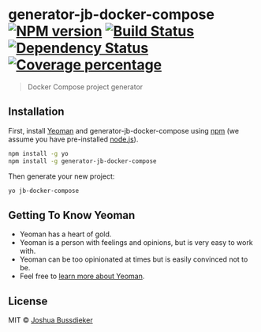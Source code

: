 # generator-jb-docker-compose [![NPM version][npm-image]][npm-url] [![Build Status][travis-image]][travis-url] [![Dependency Status][daviddm-image]][daviddm-url] [![Coverage percentage][coveralls-image]][coveralls-url]
> Docker Compose project generator

## Installation

First, install [Yeoman](http://yeoman.io) and generator-jb-docker-compose using [npm](https://www.npmjs.com/) (we assume you have pre-installed [node.js](https://nodejs.org/)).

```bash
npm install -g yo
npm install -g generator-jb-docker-compose
```

Then generate your new project:

```bash
yo jb-docker-compose
```

## Getting To Know Yeoman

 * Yeoman has a heart of gold.
 * Yeoman is a person with feelings and opinions, but is very easy to work with.
 * Yeoman can be too opinionated at times but is easily convinced not to be.
 * Feel free to [learn more about Yeoman](http://yeoman.io/).

## License

MIT © [Joshua Bussdieker](github.com/jbussdieker)


[npm-image]: https://badge.fury.io/js/generator-jb-docker-compose.svg
[npm-url]: https://npmjs.org/package/generator-jb-docker-compose
[travis-image]: https://travis-ci.org/jbussdieker/generator-jb-docker-compose.svg?branch=master
[travis-url]: https://travis-ci.org/jbussdieker/generator-jb-docker-compose
[daviddm-image]: https://david-dm.org/jbussdieker/generator-jb-docker-compose.svg?theme=shields.io
[daviddm-url]: https://david-dm.org/jbussdieker/generator-jb-docker-compose
[coveralls-image]: https://coveralls.io/repos/jbussdieker/generator-jb-docker-compose/badge.svg
[coveralls-url]: https://coveralls.io/r/jbussdieker/generator-jb-docker-compose
